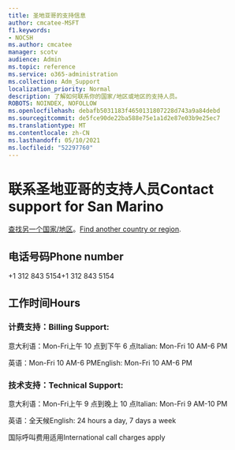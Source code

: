 ```yaml
---
title: 圣地亚哥的支持信息
author: cmcatee-MSFT
f1.keywords:
- NOCSH
ms.author: cmcatee
manager: scotv
audience: Admin
ms.topic: reference
ms.service: o365-administration
ms.collection: Adm_Support
localization_priority: Normal
description: 了解如何联系你的国家/地区或地区的支持人员。
ROBOTS: NOINDEX, NOFOLLOW
ms.openlocfilehash: debafb5031183f4650131807228d743a9a84debd
ms.sourcegitcommit: de5fce90de22ba588e75e1a1d2e87e03b9e25ec7
ms.translationtype: MT
ms.contentlocale: zh-CN
ms.lasthandoff: 05/10/2021
ms.locfileid: "52297760"
---
```

# <a name="contact-support-for-san-marino"></a><span data-ttu-id="98332-103">联系圣地亚哥的支持人员</span><span class="sxs-lookup"><span data-stu-id="98332-103">Contact support for San Marino</span></span>

<span data-ttu-id="98332-104">[查找另一个国家/地区](../../business-video/get-help-support.md)。</span><span class="sxs-lookup"><span data-stu-id="98332-104">[Find another country or region](../../business-video/get-help-support.md).</span></span>

## <a name="phone-number"></a><span data-ttu-id="98332-105">电话号码</span><span class="sxs-lookup"><span data-stu-id="98332-105">Phone number</span></span>
<span data-ttu-id="98332-106">+1 312 843 5154</span><span class="sxs-lookup"><span data-stu-id="98332-106">+1 312 843 5154</span></span>

## <a name="hours"></a><span data-ttu-id="98332-107">工作时间</span><span class="sxs-lookup"><span data-stu-id="98332-107">Hours</span></span>
### <a name="billing-support"></a><span data-ttu-id="98332-108">计费支持：</span><span class="sxs-lookup"><span data-stu-id="98332-108">Billing Support:</span></span>

<span data-ttu-id="98332-109">意大利语：Mon-Fri上午 10 点到下午 6 点</span><span class="sxs-lookup"><span data-stu-id="98332-109">Italian: Mon-Fri 10 AM-6 PM</span></span>

<span data-ttu-id="98332-110">英语：Mon-Fri 10 AM-6 PM</span><span class="sxs-lookup"><span data-stu-id="98332-110">English: Mon-Fri 10 AM-6 PM</span></span>

### <a name="technical-support"></a><span data-ttu-id="98332-111">技术支持：</span><span class="sxs-lookup"><span data-stu-id="98332-111">Technical Support:</span></span>

<span data-ttu-id="98332-112">意大利语：Mon-Fri上午 9 点到晚上 10 点</span><span class="sxs-lookup"><span data-stu-id="98332-112">Italian: Mon-Fri 9 AM-10 PM</span></span>

<span data-ttu-id="98332-113">英语：全天候</span><span class="sxs-lookup"><span data-stu-id="98332-113">English: 24 hours a day, 7 days a week</span></span>

<span data-ttu-id="98332-114">国际呼叫费用适用</span><span class="sxs-lookup"><span data-stu-id="98332-114">International call charges apply</span></span>
